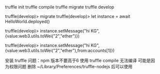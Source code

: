 truffle init
truffle compile
truffle migrate
truffle develop


truffle(develop)> migrate
truffle(develop)> let instance = await HelloWorld.deployed()

<!--require(msg.value > 1 ether); 判断条件为 msg大于1时的输出-->
truffle(develop)> instance.setMessage("hi KG",{value:web3.utils.toWei("2","ether")})

<!--判断owner 地址的输出-->
truffle(develop)> instance.setMessage("hi KG",{value:web3.utils.toWei("2","ether"),from:accounts[1]})

安装 truffle 问题：npm 版本不要高于6
使用 truffle compile 无法编译  可能是因为权限问题 删除 ~/Library/Preferences/truffle-nodejs 后可以使用
